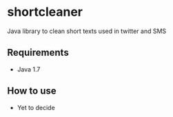shortcleaner
============

Java library to clean short texts used in twitter and SMS

## Requirements ##
* Java 1.7

## How to use ##

* Yet to decide